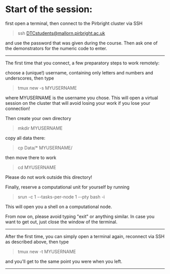 # Start of the session:

first open a terminal, then connect to the Pirbright cluster via SSH

> ssh DTCstudents@mallorn.pirbright.ac.uk

and use the password that was given during the course. Then ask one of the demonstrators for the numeric code to enter.

----------------------

The first time that you connect, a few preparatory steps to work remotely:

choose a (unique!) username, containing only letters and numbers and underscores, then type

> tmux new -s MYUSERNAME

where MYUSERNAME is the username you chose. This will open a virtual session on the cluster that will avoid losing your work if you lose your connection!

Then create your own directory

> mkdir MYUSERNAME

copy all data there:

> cp Data/* MYUSERNAME/

then move there to work

> cd MYUSERNAME

Please do not work outside this directory!

Finally, reserve a computational unit for yourself by running

> srun -c 1 --tasks-per-node 1 --pty bash -i

This will open you a shell on a computational node.

From now on, please avoid typing "exit" or anything similar. In case you want to get out, just close the window of the terminal.

----------------------

After the first time, you can simply open a terminal again, reconnect via SSH as described above, then type

> tmux new -t MYUSERNAME

and you'll get to the same point you were when you left.

----------------------


